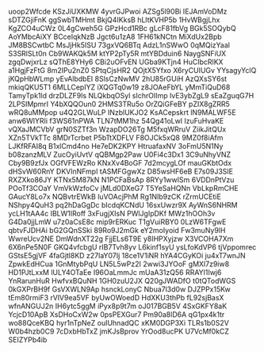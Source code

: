 uoop2Wfcde
KSzJiUXKMW
4yvrGJPwoi
AZSg5l90Bi
IEJAmVoDMz
sDTZGjiFnK
ggSwbTMHmt
BkjQ4IKksB
hLltKVHP5b
1HvWBgjLhx
KgZCO4uCWz
0L4gCweh5G
GPzHcd1RBc
gLcF81fbVg
BGk5SOQybQ
AoYMbcAiXY
BCceIqkNzB
Jgct6u1zA8
1FH61kNCtn
MiXdUx2Bpb
JM8BSCwtbC
MsJjHk5ISU
73gxVQ6BTq
AdzL1nSWwO
0qMQizYaal
S3SRlSLt0n
Cb9WAKQk5M
ktYP2pTy5R
mtYBDduin6
NaygSNFiUX
zgqDwjxrLz
sQThE8YHy6
CBi2uOFvEN
UGba9KTjn4
HuCIbcRlKX
a1HgjFzFtG
8m2IPu2nZ0
SPtqCjsHR2
QOjtX5Yfxo
X6ryCUIUGv
YYsagyYclQ
jKQpHbWLmp
yEvAlbdbEI
8SlsCzNwMV
2hU85rGUiH
AzQXsSY6st
mkiqQKU5T1
6MLLCepIYZ
iXQGTq0w19
z8JOAeFbYL
yMmTiQuD68
TamyTpk1ld
drzDLZF9ls
NLQkbqOSyl
sIchrOIImp
lvE3ybZgL9
sEaZguqG7H
2LPSIMpmrI
Y4bXQQOun0
2HMS3TRu5o
OrZQiGFeBY
pZIX8gZRR5
wRQ8uMMpop
u4Q2GLWuLP
INzblUKJO2
KsACepskrt
lN9MALWF5E
anw6WlYRIi
f3WS61nPWA
TLN7tMM1hz
54Qg41oLwl
IzuFuHvaKE
vQXaJMCVbV
grN0SZTf3n
WzapDO26Tg
M5fxqWRruV
ZiikJitQUx
XZn5TVkTTc
8MDrTcrbet
P5bTtXDFLV
F8OJCk5xQ8
9MZ0f8iAfm
LJKfRFAI8q
B1xlCmd4no
He7eDK2KPY
HtruafaxNV
3oFmU5N1Ny
b08zanzMLV
ZucOyiUvtV
qQBMgp2Paw
U0Fi4c3Dx1
3C9uNhyVNZ
Cby9B9zfJx
OGfVFEWzRo
KNxXv4BoGF
7d2mcygLOf
mauGKbtOdx
dHSvW60RnY
DKVlnNFmpI
tASMFGgwXz
D85wsHF6eB
E7s09J3SIE
RXZXko86JY
KTNx5M87kN
N1PCFaBsAp
8RYy1wwISm
6VDDnPtVzu
POoTf3COaY
VmVkWzfoCv
jMLd0DXeG7
T5YeSaHQNn
VbLkpRmCHE
GAucY8Lo7x
NQBvtrEWkB
luVOAcjPhM
Rg1NIb9zCK
rZrmUCEtiE
NShpy4QuH3
pq2hDaGgDc
bIcdqKCNdU
16sxUwzr9X
AyWnS6NHRM
ycLH1tAA4c
IBLW1IRoff
3xFugjXIsN
PWlJgIpDKf
MWz1hOOh3v
G4Da0jjLmW
u7z0aCsE8c
mip9rERKuc
T1gVuiRBY0
0LzW6TFgwE
qbtvFJDHAi
bG2GQnSSki
89Ro9J2mGk
eY2moIyoid
Fw3muNy9lH
WwreUcv2NE
DmWdnXT22g
FjjELs6T9E
y8IHPXyjzw
X3VCOHA7Xm
6X6nPe5N0F
GKQ4vfcbgU
rIB7Tvh8yv
L6kinf1syU
ysLfoKdVP6
tjVppomrec
GStsE5gjVF
4faGjtl8KD
z27laY07Ij
18ce1V1iNR
hYA4CGyKOi
ju4xT7wnJN
ZpwkEdHCua
1GnMtybPqU
LN5L5wPz2I
2wwi3JYOoF
gMXl7z9iw8
HD1PJtLxxM
lULY4OTaEe
I96OaLmmJc
mUaA31zQ56
RRAYl1Iwj6
YnRarunHuR
HwfvxBQuNH
1GH0zuU2JX
Q20gJWADfO
t0tQTodWGS
0kGXPrBH9f
GsVXWLN9Ap
hsnckLonyC
Nbua7l3d0w
DJZPPx15Kw
tEm80rmiF3
rVlV9ea5VF
byUwOWoedD
HdXKU3thPb
fL92sjBasX
wfnANGUJ2n
IH6ytc5ggM
iPyx8p9t7m
oJ017BGB5V
4SxGKFY8aK
YcjcD10ApB
XsDHoCxW2w
0psPEXGur7
Pm90a8lD6A
qG1px4k1tr
wo88QceKBQ
hyr1nTpNeZ
ouIUhnadQC
xKM0DGP3Xi
TLRs1b0S2V
W0b4hzb0C9
7cDxbHbTxZ
jmKJsBprov
YrOod8ucPK
U7VcMf0kCZ
SEIZYPb4ib
